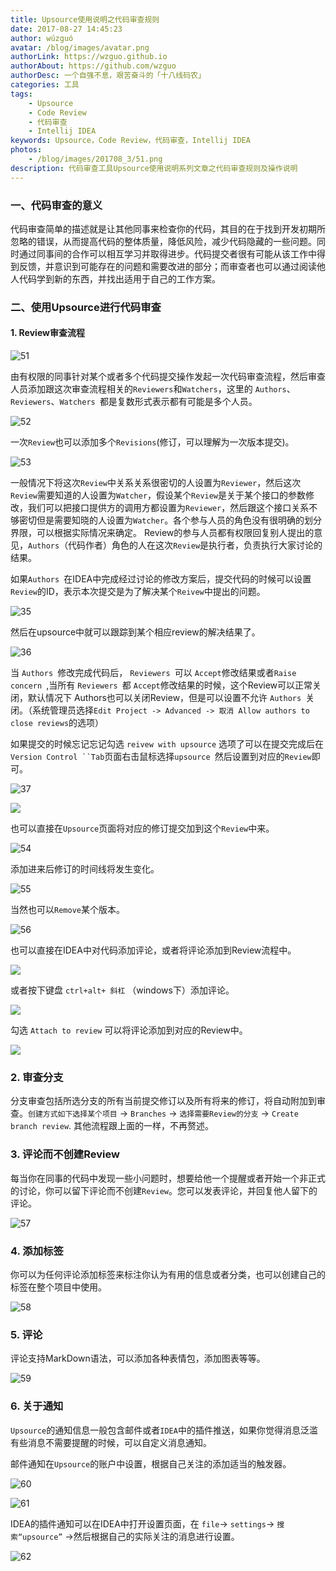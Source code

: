 ```yaml
---
title: Upsource使用说明之代码审查规则
date: 2017-08-27 14:45:23 
author: wúzguó
avatar: /blog/images/avatar.png
authorLink: https://wzguo.github.io
authorAbout: https://github.com/wzguo
authorDesc: 一个自强不息，艰苦奋斗的「十八线码农」
categories: 工具
tags: 
	- Upsource
	- Code Review
	- 代码审查
	- Intellij IDEA
keywords: Upsource，Code Review，代码审查，Intellij IDEA
photos:
	- /blog/images/201708_3/51.png
description: 代码审查工具Upsource使用说明系列文章之代码审查规则及操作说明
---
```



### 一、代码审查的意义
   代码审查简单的描述就是让其他同事来检查你的代码，其目的在于找到开发初期所忽略的错误，从而提高代码的整体质量，降低风险，减少代码隐藏的一些问题。同时通过同事间的合作可以相互学习并取得进步。代码提交者很有可能从该工作中得到反馈，并意识到可能存在的问题和需要改进的部分；而审查者也可以通过阅读他人代码学到新的东西，并找出适用于自己的工作方案。

### 二、使用Upsource进行代码审查
#### 1. Review审查流程

![51](/blog/images/201708_3/51.png)

由有权限的同事针对某个或者多个代码提交操作发起一次代码审查流程，然后审查人员添加跟这次审查流程相关的`Reviewers`和`Watchers`，这里的 `Authors`、`Reviewers`、`Watchers `都是复数形式表示都有可能是多个人员。

![52](/blog/images/201708_3/52.png)

一次`Review`也可以添加多个`Revisions`(修订，可以理解为一次版本提交)。

![53](/blog/images/201708_3/53.png)

一般情况下将这次`Review`中关系关系很密切的人设置为`Reviewer`，然后这次`Review`需要知道的人设置为`Watcher`，假设某个`Review`是关于某个接口的参数修改，我们可以把接口提供方的调用方都设置为`Reviewer`，然后跟这个接口关系不够密切但是需要知晓的人设置为`Watcher`。各个参与人员的角色没有很明确的划分界限，可以根据实际情况来确定。
Review的参与人员都有权限回复别人提出的意见，`Authors`（代码作者）角色的人在这次`Review`是执行者，负责执行大家讨论的结果。

如果`Authors `在IDEA中完成经过讨论的修改方案后，提交代码的时候可以设置`Review`的ID，表示本次提交是为了解决某个`Reivew`中提出的问题。

![35](/blog/images/201708_3/35.png)

然后在upsource中就可以跟踪到某个相应review的解决结果了。

![36](/blog/images/201708_3/36.png)

当 `Authors `修改完成代码后， `Reviewers `可以 `Accept`修改结果或者`Raise concern `,当所有 `Reviewers `都  `Accept`修改结果的时候，这个Review可以正常关闭，默认情况下 Authors也可以关闭Review，但是可以设置不允许 `Authors `关闭。（系统管理员选择` Edit Project -> Advanced -> 取消 Allow authors to close reviews `的选项）

如果提交的时候忘记忘记勾选 `reivew with upsource` 选项了可以在提交完成后在`Version Control ``Tab`页面右击鼠标选择`upsource `然后设置到对应的`Review`即可。

![37](/blog/images/201708_3/37.png)

![](/blog/images/201708_3/38.png)

也可以直接在`Upsource`页面将对应的修订提交加到这个`Review`中来。

![54](/blog/images/201708_3/54.png)

添加进来后修订的时间线将发生变化。

![55](/blog/images/201708_3/55.png)

当然也可以`Remove`某个版本。

![56](/blog/images/201708_3/56.png)

也可以直接在IDEA中对代码添加评论，或者将评论添加到Review流程中。

![](/blog/images/201708_3/66.png)

或者按下键盘 `ctrl+alt+ 斜杠` （windows下）添加评论。

![](/blog/images/201708_3/67.png)

勾选 `Attach to review` 可以将评论添加到对应的Review中。

![](/blog/images/201708_3/68.png)

### 2. 审查分支

分支审查包括所选分支的所有当前提交修订以及所有将来的修订，将自动附加到审查。`创建方式如下选择某个项目` -> `Branches` -> `选择需要Review的分支` -> `Create branch review`. 其他流程跟上面的一样，不再赘述。

### 3. 评论而不创建Review
每当你在同事的代码中发现一些小问题时，想要给他一个提醒或者开始一个非正式的讨论，你可以留下评论而不创建`Review`。您可以发表评论，并回复他人留下的评论。

![57](/blog/images/201708_3/57.png)

### 4. 添加标签
你可以为任何评论添加标签来标注你认为有用的信息或者分类，也可以创建自己的标签在整个项目中使用。

![58](/blog/images/201708_3/58.png)

### 5. 评论
评论支持MarkDown语法，可以添加各种表情包，添加图表等等。

![59](/blog/images/201708_3/17.png)

### 6. 关于通知
`Upsource`的通知信息一般包含邮件或者`IDEA`中的插件推送，如果你觉得消息泛滥有些消息不需要提醒的时候，可以自定义消息通知。

邮件通知在`Upsource`的账户中设置，根据自己关注的添加适当的触发器。

![60](/blog/images/201708_3/60.png)

![61](/blog/images/201708_3/61.png)

IDEA的插件通知可以在IDEA中打开设置页面，在 `file`-> `settings`-> `搜索“upsource”` ->然后根据自己的实际关注的消息进行设置。

![62](/blog/images/201708_3/62.png)
